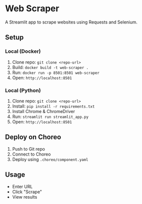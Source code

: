# Web Scraper

A Streamlit app to scrape websites using Requests and Selenium.

## Setup

### Local (Docker)
1. Clone repo: `git clone <repo-url>`
2. Build: `docker build -t web-scraper .`
3. Run: `docker run -p 8501:8501 web-scraper`
4. Open: `http://localhost:8501`

### Local (Python)
1. Clone repo: `git clone <repo-url>`
2. Install: `pip install -r requirements.txt`
3. Install Chrome & ChromeDriver
4. Run: `streamlit run streamlit_app.py`
5. Open: `http://localhost:8501`

## Deploy on Choreo
1. Push to Git repo
2. Connect to Choreo
3. Deploy using `.choreo/component.yaml`

## Usage
- Enter URL
- Click "Scrape"
- View results